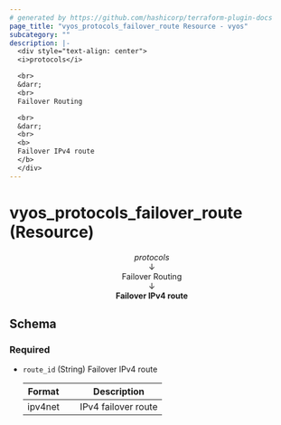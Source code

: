 ```yaml
---
# generated by https://github.com/hashicorp/terraform-plugin-docs
page_title: "vyos_protocols_failover_route Resource - vyos"
subcategory: ""
description: |-
  <div style="text-align: center">
  <i>protocols</i>

  <br>
  &darr;
  <br>
  Failover Routing

  <br>
  &darr;
  <br>
  <b>
  Failover IPv4 route
  </b>
  </div>
---
```


# vyos_protocols_failover_route (Resource)

<div style="text-align: center">
<i>protocols</i>

<br>
&darr;
<br>
Failover Routing

<br>
&darr;
<br>
<b>
Failover IPv4 route
</b>
</div>



<!-- schema generated by tfplugindocs -->
## Schema

### Required

- `route_id` (String) Failover IPv4 route

    |  Format &emsp; | Description  |
    |----------|---------------|
    |  ipv4net  &emsp; |  IPv4 failover route  |

